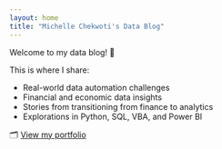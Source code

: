 ```yaml
---
layout: home
title: "Michelle Chekwoti's Data Blog"
---
```


Welcome to my data blog! 👋

This is where I share:
- Real-world data automation challenges
- Financial and economic data insights
- Stories from transitioning from finance to analytics
- Explorations in Python, SQL, VBA, and Power BI

🗂️ [View my portfolio](https://michellechekwoti-portfolio.carrd.co)
